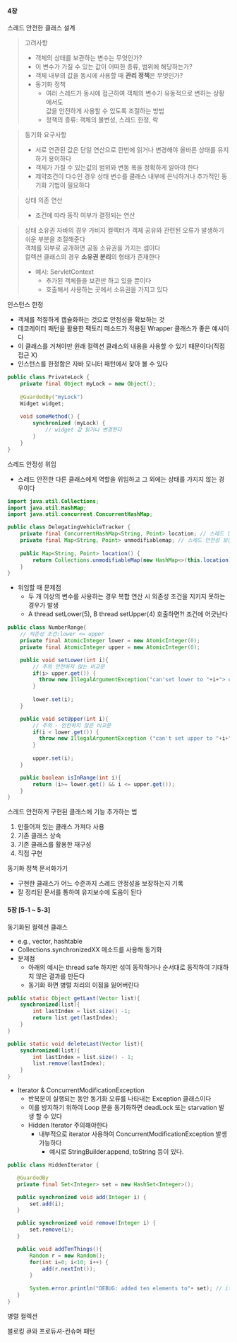 #### 4장
스레드 안전한 클래스 설계  
> 고려사항
> - 객체의 상태를 보관하는 변수는 무엇인가?  
> - 이 변수가 가질 수 있는 값이 어떠한 종류, 범위에 해당하는가?   
> - 객체 내부의 값을 동시에 사용할 때 **관리 정책**은 무엇인가?
>  - 동기화 정책
>    - 여러 스레드가 동시에 접근하여 객체의 변수가 유동적으로 변하는 상황에서도  
>      값을 안전하게 사용할 수 있도록 조절하는 방법 
>    - 정책의 종류: 객체의 불변성, 스레드 한정, 락  


>  동기화 요구사항  
> - 서로 연관된 값은 단일 연산으로 한번에 읽거나 변경해야 올바른 상태를 유지하기 용이하다  
> - 객체가 가질 수 있는값의 범위와 변동 폭을 정확하게 알아야 한다  
> - 제약조건이 다수인 경우 상태 변수를 클래스 내부에 은닉하거나 추가적인 동기화 기법이 필요하다  

> 상태 의존 연산
>   - 조건에 따라 동작 여부가 결정되는 연산  

> 상태 소유권
> 자바의 경우 가비지 컬렉터가 객체 공유와 관련된 오류가 발생하기 쉬운 부분을 조절해준다  
> 객체를 외부로 공개하면 공동 소유권을 가지는 셈이다  
> 컬렉션 클래스의 경우 **소유권 분리**의 형태가 존재한다
>   - 예시: ServletContext
>     - 추가된 객체들을 보관만 하고 있을 뿐이다
>     - 호출해서 사용하는 곳에서 소유권을 가지고 있다

인스턴스 한정  
- 객체를 적절하게 캡슐화하는 것으로 안정성을 확보하는 것  
- 데코레이터 패턴을 활용한 팩토리 메소드가 적용된 Wrapper 클래스가 좋은 예시이다
- 이 클래스를 거쳐야만 원래 컬렉션 클래스의 내용을 사용할 수 있기 때문이다(직접접근 X)
- 인스턴스를 한정함은 자바 모니터 패턴에서 찾아 볼 수 있다
```java
public class PrivateLock {
    private final Object myLock = new Object();
    
    @GuardedBy("myLock")
    Widget widget;
    
    void someMethod() {
        synchronized (myLock) {
            // widget 값 읽거나 변경한다
        }
    }
}
```
스레드 안정성 위임
- 스레드 안전한 다른 클래스에게 역할을 위임하고 그 외에는 상태를 가지지 않는 경우이다
```java
import java.util.Collections;
import java.util.HashMap;
import java.util.concurrent.ConcurrentHashMap;

public class DelegatingVehicleTracker {
    private final ConcurrentHashMap<String, Point> location; // 스레드 안전성 보장
    private final Map<String, Point> unmodifiablemap; // 스레드 안전성 보장
    
    public Map<String, Point> location() {
        return Collections.unmodifiableMap(new HashMap<>(this.location));
    }
}
```
- 위임할 때 문제점
  - 두 개 이상의 변수를 사용하는 경우 복합 연산 시 외존성 조건을 지키지 못하는 경우가 발생
  - A thread setLower(5), B thread setUpper(4) 호출하면?! 조건에 어긋난다
```java
public class NumberRange{
    // 의존성 조건:lower <= upper
    private final AtomicInteger lower = new AtomicInteger(0);
    private final AtomicInteger upper = new AtomicInteger(0);

    public void setLower(int i){
        // 주의 안전하지 않는 비교문
        if(i> upper.get()) {
          throw new IllegalArgumentException("can'set lower to "+i+"> upper");
        }
        
        lower.set(i);
    }

    public void setUpper(int i){
        // 주의 - 안전하지 않은 비교문
        if(i < lower.get()) {
          throw new IllegalArgumentException ("can't set upper to "+i+"< lower");
        }
        
        upper.set(i);   
    }

    public boolean isInRange(int i){
        return (i>= lower.get() && i <= upper.get());
    }
}
```
스레드 안전하게 구현된 클래스에 기능 추가하는 법
1. 만들어져 있는 클래스 가져다 사용 
2. 기존 클래스 상속
3. 기존 클래스를 활용한 재구성
4. 직접 구현

동기화 정책 문서화가기
- 구현한 클래스가 어느 수준까지 스레드 안정성을 보장하는지 기록
- 잘 정리된 문서를 통하여 유지보수에 도움이 된다

#### 5장 [5-1 ~ 5-3]
동기화된 컬렉션 클래스  
 - e.g., vector, hashtable
 - Collections.synchronizedXX 메소드를 사용해 동기화
 - 문제점
   - 아래의 예시는 thread safe 하지만 섞여 동작하거나 순서대로 동작하여 기대하지 않은 결과를 만든다
   - 동기화 하면 병렬 처리의 이점을 잃어버린다
```java
public static Object getLast(Vector list){
    synchronized(list){
        int lastIndex = list.size() -1;
        return list.get(lastIndex);
    }
}

public static void deleteLast(Vector list){
    synchronized(list){
        int lastIndex = list.size() - 1;
        list.remove(lastIndex);
    }
}
```
 - Iterator & ConcurrentModificationException
    - 반복문이 실행되는 동안 동기화 오류를 나타내는 Exception 클래스이다
    - 이를 방지하기 위하여 Loop 문을 동기화하면 deadLock 또는 starvation 발생 할 수 있다
    - Hidden Iterator 주의해야한다
      - 내부적으로 iterator 사용하여 ConcurrentModificationException 발생 가능하다
        - 예시로 StringBuilder.append, toString 등이 있다.
 ```java
public class HiddenIterator {

    @GuardedBy 
    private final Set<Integer> set = new HashSet<Integer>();

    public synchronized void add(Integer i) {
        set.add(i);
    }

    public synchronized void remove(Integer i) {
        set.remove(i);
    }

    public void addTenThings(){
        Random r = new Random();
        for(int i=0; i<10; i++) {
            add(r.nextInt());
        }
        
        System.error.println("DEBUG: added ten elements to"+ set); // iterator hidden
    }
}
```
병렬 컬렉션

블로킹 큐와 프로듀셔-컨슈머 패턴
